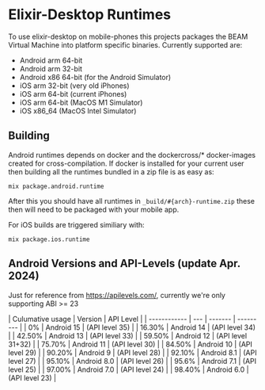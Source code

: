 # Elixir-Desktop Runtimes

To use elixir-desktop on mobile-phones this projects packages the BEAM Virtual Machine into platform specific binaries. Currently supported are:

- Android arm 64-bit
- Android arm 32-bit
- Android x86 64-bit (for the Android Simulator)
- iOS arm 32-bit (very old iPhones)
- iOS arm 64-bit (current iPhones)
- iOS arm 64-bit (MacOS M1 Simulator)
- iOS x86_64     (MacOS Intel Simulator)

## Building

Android runtimes depends on docker and the dockercross/* docker-images created for cross-compilation. If docker is installed for your current user then building all the runtimes bundled in a zip file is as easy as:

`mix package.android.runtime`

After this you should have all runtimes in `_build/#{arch}-runtime.zip` these then will need to be packaged with your mobile app. 

For iOS builds are triggered similiary with:

`mix package.ios.runtime`

## Android Versions and API-Levels (update Apr. 2024)

Just for reference from https://apilevels.com/, currently we're only supporting ABI >= 23 

| Culumative usage | Version | API Level |
| ------------ | --- | ------- | --------- |
| 0% | Android 15          | (API level 35) |
| 16.30% | Android 14          | (API level 34) |
| 42.50% | Android 13          | (API level 33) |
| 59.50% | Android 12          | (API level 31+32) |
| 75.70% | Android 11          | (API level 30) |
| 84.50% | Android 10          | (API level 29) |
| 90.20% | Android 9           | (API level 28) |
|  92.10% | Android 8.1         | (API level 27) |
|  95.10% | Android 8.0         | (API level 26) |
|  95.6% | Android 7.1         | (API level 25) |
|  97.00% | Android 7.0         | (API level 24) |
|  98.40% | Android 6.0         | (API level 23) |


